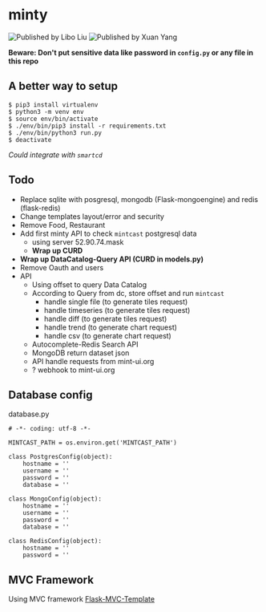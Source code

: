 # minty

![Published by Libo Liu](https://img.shields.io/badge/Libo%20Liu-Author-blue.svg)
![Published by Xuan Yang](https://img.shields.io/badge/Xuan%20Yang-Author-blue.svg)

**Beware: Don't put sensitive data like password in `config.py` or any file in this repo**

## A better way to setup

```
$ pip3 install virtualenv
$ python3 -m venv env
$ source env/bin/activate
$ ./env/bin/pip3 install -r requirements.txt
$ ./env/bin/python3 run.py
$ deactivate
```

*Could integrate with `smartcd`*


## Todo

- Replace sqlite with posgresql, mongodb (Flask-mongoengine) and redis (flask-redis)
- Change templates layout/error and security
- Remove Food, Restaurant
- Add first minty API to check `mintcast` postgresql data
	- using server 52.90.74.mask
	- **Wrap up CURD**
- **Wrap up DataCatalog-Query API (CURD in models.py)**
- Remove Oauth and users
- API
	- Using offset to query Data Catalog
	- According to Query from dc, store offset and run `mintcast`
		- handle single file (to generate tiles request)
		- handle timeseries (to generate tiles request)
		- handle diff (to generate tiles request)
		- handle trend (to generate chart request)
		- handle csv (to generate chart request)
	- Autocomplete-Redis Search API
	- MongoDB return dataset json
	- API handle requests from mint-ui.org
	- ? webhook to mint-ui.org


## Database config

database.py
```
# -*- coding: utf-8 -*-

MINTCAST_PATH = os.environ.get('MINTCAST_PATH')

class PostgresConfig(object):
	hostname = ''
	username = ''
	password = ''
	database = ''

class MongoConfig(object):
	hostname = ''
	username = ''
	password = ''
	database = ''

class RedisConfig(object):
	hostname = ''
	password = ''
```


## MVC Framework

Using MVC framework [Flask-MVC-Template](https://github.com/CharlyJazz/Flask-MVC-Template)

